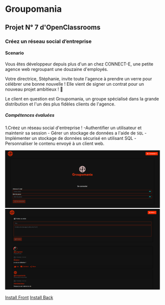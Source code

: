 # Groupomania #
## Projet N° 7 d'OpenClassrooms ##

### Créez un réseau social d’entreprise ###

#### Scenario ####

Vous êtes développeur depuis plus d'un an chez CONNECT-E, une petite agence web regroupant une douzaine d'employés.

Votre directrice, Stéphanie, invite toute l'agence à prendre un verre pour célébrer une bonne nouvelle ! Elle vient de signer un contrat pour un nouveau projet ambitieux ! 🥂

Le client en question est Groupomania, un groupe spécialisé dans la grande distribution et l'un des plus fidèles clients de l'agence.

##### Compétences évaluées #####

 1.Créez un réseau social d'entreprise !
    -Authentifier un utilisateur et maintenir sa session
     - Gérer un stockage de données a l'aide de `SQL`
        -Implémenter un stockage de données sécurisé en utilisant SQL
            -Personnaliser le contenu envoyé à un client web.

![screenshot](GroupomaniaLogin.png)
![screenshot](GroupomaniaFeed.png)

[Install Front](frontend/README.MD)
[Install Back](backend/README.MD)